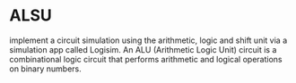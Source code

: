 # ALSU
 implement a circuit simulation using the arithmetic, logic and shift unit via a simulation app called Logisim. An ALU (Arithmetic Logic Unit) circuit is a combinational logic circuit that performs arithmetic and logical operations on binary numbers.
